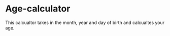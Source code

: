 # Age-calculator
This calcualtor takes in the month, year and day of birth and calcualtes your age.
